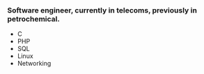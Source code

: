 ### Software engineer, currently in telecoms, previously in petrochemical.

- C
- PHP
- SQL
- Linux
- Networking
